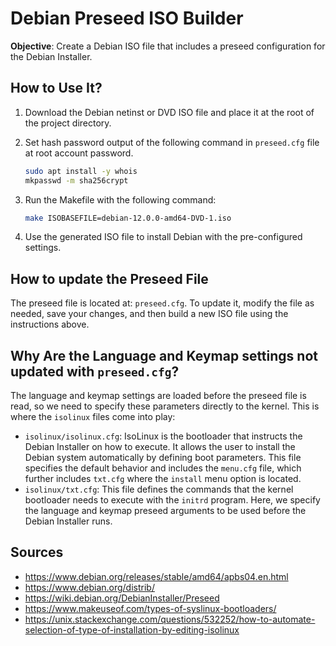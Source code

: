 # Debian Preseed ISO Builder

**Objective**: Create a Debian ISO file that includes a preseed configuration for the Debian Installer.

## How to Use It?

1. Download the Debian netinst or DVD ISO file and place it at the root of the project directory.
2. Set hash password output of the following command in `preseed.cfg` file at root account password.

    ```sh
    sudo apt install -y whois
    mkpasswd -m sha256crypt
    ```

3. Run the Makefile with the following command:

    ```sh
    make ISOBASEFILE=debian-12.0.0-amd64-DVD-1.iso
    ```

4. Use the generated ISO file to install Debian with the pre-configured settings.

## How to update the Preseed File

The preseed file is located at: `preseed.cfg`. To update it, modify the file as needed, save your changes, and then build a new ISO file using the instructions above.

## Why Are the Language and Keymap settings not updated with `preseed.cfg`?

The language and keymap settings are loaded before the preseed file is read, so we need to specify these parameters directly to the kernel. This is where the `isolinux` files come into play:

- `isolinux/isolinux.cfg`: IsoLinux is the bootloader that instructs the Debian Installer on how to execute. It allows the user to install the Debian system automatically by defining boot parameters. This file specifies the default behavior and includes the `menu.cfg` file, which further includes `txt.cfg` where the `install` menu option is located.
- `isolinux/txt.cfg`: This file defines the commands that the kernel bootloader needs to execute with the `initrd` program. Here, we specify the language and keymap preseed arguments to be used before the Debian Installer runs.

## Sources

- <https://www.debian.org/releases/stable/amd64/apbs04.en.html>
- <https://www.debian.org/distrib/>
- <https://wiki.debian.org/DebianInstaller/Preseed>
- <https://www.makeuseof.com/types-of-syslinux-bootloaders/>
- <https://unix.stackexchange.com/questions/532252/how-to-automate-selection-of-type-of-installation-by-editing-isolinux>
